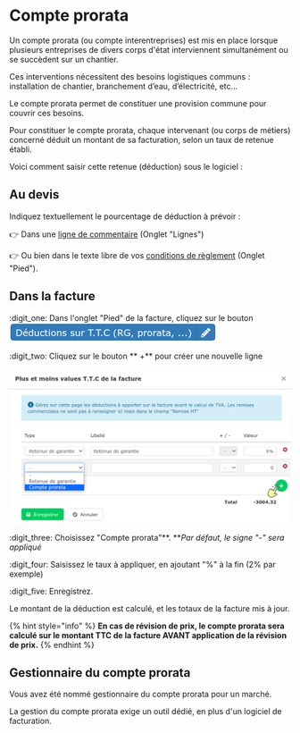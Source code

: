 # Compte prorata

Un compte prorata (ou compte interentreprises) est mis en place lorsque plusieurs entreprises de divers corps d'état interviennent simultanément ou se succèdent sur un chantier.

Ces interventions nécessitent des besoins logistiques communs : installation de chantier, branchement d’eau, d’électricité, etc...

Le compte prorata permet de constituer une provision commune pour couvrir ces besoins.

Pour constituer le compte prorata, chaque intervenant (ou corps de métiers) concerné déduit un montant de sa facturation, selon un taux de retenue établi.

Voici comment saisir cette retenue (déduction) sous le logiciel :

## Au devis



Indiquez textuellement le pourcentage de déduction à prévoir :

:point_right: Dans une [ligne de commentaire](../nouveau-devis/saisir-les-lignes-du-devis/lignes-du-devis.md#creer-une-ligne-de-commentaire) (Onglet "Lignes")

:point_right: Ou bien dans le texte libre de vos [conditions de règlement](../pied-du-devis.md#conditions-de-reglement) (Onglet "Pied").



## Dans la facture



:digit_one: Dans l'onglet "Pied" de la facture, cliquez sur le bouton ![](../../../.gitbook/assets/screenshot-37-.png) 

:digit_two: Cliquez sur le bouton ** +**  pour créer une nouvelle ligne

![](../../../.gitbook/assets/screenshot-38b-.png)

:digit_three: Choisissez "Compte prorata"**. **_Par défaut, le signe "-" sera appliqué_

:digit_four: Saisissez le taux à appliquer, en ajoutant "%" à la fin (2% par exemple)

:digit_five: Enregistrez.

Le montant de la déduction est calculé, et les totaux de la facture mis à jour.

{% hint style="info" %}
**En cas de révision de prix, le compte prorata sera calculé sur le montant TTC de la facture AVANT application de la révision de prix.**
{% endhint %}



## Gestionnaire du compte prorata

Vous avez été nommé gestionnaire du compte prorata pour un marché.

La gestion du compte prorata exige un outil dédié, en plus d'un logiciel de facturation.
